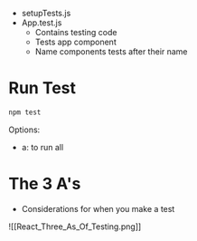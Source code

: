 - setupTests.js
- App.test.js
	- Contains testing code
	- Tests app component
	- Name components tests after their name

# Run Test

```bash
npm test
```

Options:
- a: to run all


# The 3 A's

- Considerations for when you make a test

![[React_Three_As_Of_Testing.png]]

